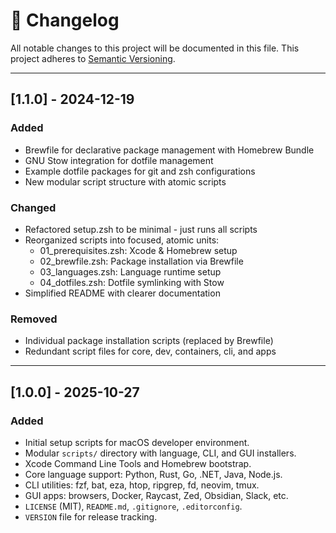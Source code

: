 # 🧾 Changelog

All notable changes to this project will be documented in this file.
This project adheres to [Semantic Versioning](https://semver.org/).

---

## [1.1.0] - 2024-12-19
### Added
- Brewfile for declarative package management with Homebrew Bundle
- GNU Stow integration for dotfile management
- Example dotfile packages for git and zsh configurations
- New modular script structure with atomic scripts

### Changed
- Refactored setup.zsh to be minimal - just runs all scripts
- Reorganized scripts into focused, atomic units:
  - 01_prerequisites.zsh: Xcode & Homebrew setup
  - 02_brewfile.zsh: Package installation via Brewfile
  - 03_languages.zsh: Language runtime setup
  - 04_dotfiles.zsh: Dotfile symlinking with Stow
- Simplified README with clearer documentation

### Removed
- Individual package installation scripts (replaced by Brewfile)
- Redundant script files for core, dev, containers, cli, and apps

---

## [1.0.0] - 2025-10-27
### Added
- Initial setup scripts for macOS developer environment.
- Modular `scripts/` directory with language, CLI, and GUI installers.
- Xcode Command Line Tools and Homebrew bootstrap.
- Core language support: Python, Rust, Go, .NET, Java, Node.js.
- CLI utilities: fzf, bat, eza, htop, ripgrep, fd, neovim, tmux.
- GUI apps: browsers, Docker, Raycast, Zed, Obsidian, Slack, etc.
- `LICENSE` (MIT), `README.md`, `.gitignore`, `.editorconfig`.
- `VERSION` file for release tracking.
